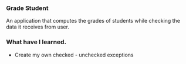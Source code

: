 ### Grade Student
An application that computes the grades of students while checking the data it receives from user.

### What have I learned.
- Create my own checked - unchecked exceptions
 
